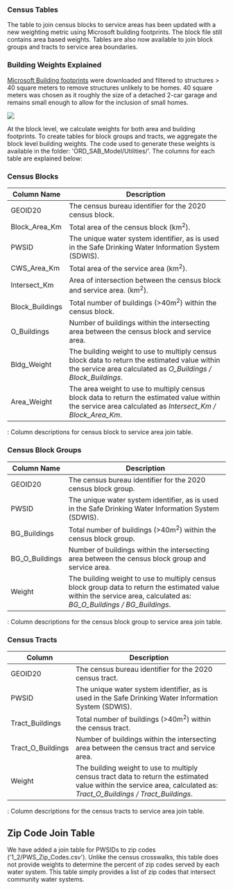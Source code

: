 ### Census Tables

The table to join census blocks to service areas has been updated with a new weighting metric using Microsoft building footprints. The block file still contains area based weights. Tables are also now available to join block groups and tracts to service area boundaries.

### Building Weights Explained

[Microsoft Building footprints](https://github.com/microsoft/GlobalMLBuildingFootprints) were downloaded and filtered to structures \> 40 square meters to remove structures unlikely to be homes. 40 square meters was chosen as it roughly the size of a detached 2-car garage and remains small enough to allow for the inclusion of small homes.

![](building_weights.png)

At the block level, we calculate weights for both area and building footprints. To create tables for block groups and tracts, we aggregate the block level building weights. The code used to generate these weights is available in the folder: 'ORD_SAB_Model/Utilities/'. The columns for each table are explained below:

### Census Blocks

| Column Name | Description |
|------------------------------------|------------------------------------|
| GEOID20 | The census bureau identifier for the 2020 census block. |
| Block_Area_Km | Total area of the census block (km<sup>2</sup>). |
| PWSID | The unique water system identifier, as is used in the Safe Drinking Water Information System (SDWIS). |
| CWS_Area_Km | Total area of the service area (km<sup>2</sup>). |
| Intersect_Km | Area of intersection between the census block and service area. (km<sup>2</sup>). |
| Block_Buildings | Total number of buildings (\>40m<sup>2</sup>) within the census block. |
| O_Buildings | Number of buildings within the intersecting area between the census block and service area. |
| Bldg_Weight | The building weight to use to multiply census block data to return the estimated value within the service area calculated as *O_Buildings / Block_Buildings*. |
| Area_Weight | The area weight to use to multiply census block data to return the estimated value within the service area calculated as *Intersect_Km / Block_Area_Km*. |

: Column descriptions for census block to service area join table.

### Census Block Groups

| Column Name | Description |
|------------------------------------|------------------------------------|
| GEOID20 | The census bureau identifier for the 2020 census block group. |
| PWSID | The unique water system identifier, as is used in the Safe Drinking Water Information System (SDWIS). |
| BG_Buildings | Total number of buildings (\>40m<sup>2</sup>) within the census block group. |
| BG_O_Buildings | Number of buildings within the intersecting area between the census block group and service area. |
| Weight | The building weight to use to multiply census block group data to return the estimated value within the service area, calculated as: *BG_O_Buildings / BG_Buildings*. |

: Column descriptions for the census block group to service area join table.

### Census Tracts

| Column | Description |
|------------------------------------|------------------------------------|
| GEOID20 | The census bureau identifier for the 2020 census tract. |
| PWSID | The unique water system identifier, as is used in the Safe Drinking Water Information System (SDWIS). |
| Tract_Buildings | Total number of buildings (\>40m<sup>2</sup>) within the census tract. |
| Tract_O_Buildings | Number of buildings within the intersecting area between the census tract and service area. |
| Weight | The building weight to use to multiply census tract data to return the estimated value within the service area, calculated as: *Tract_O_Buildings / Tract_Buildings*. |

: Column descriptions for the census tracts to service area join table.

## Zip Code Join Table

We have added a join table for PWSIDs to zip codes ('1_2/PWS_Zip_Codes.csv'). Unlike the census crosswalks, this table does not provide weights to determine the percent of zip codes served by each water system. This table simply provides a list of zip codes that intersect community water systems.